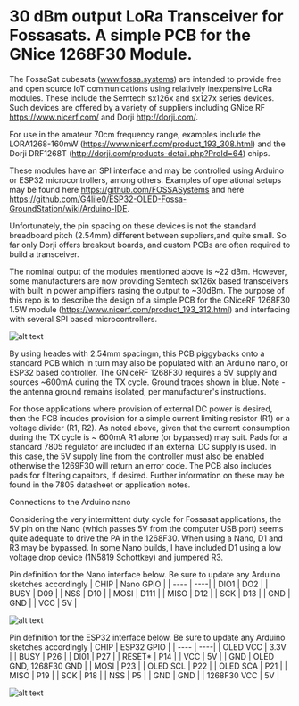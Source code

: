 # 30 dBm output LoRa Transceiver for Fossasats.  A simple PCB for the GNice 1268F30 Module.
The FossaSat cubesats (www.fossa.systems) are intended to provide free and open source IoT communications using relatively inexpensive LoRa modules.  These include the Semtech sx126x and sx127x series devices.  Such devices are offered by a variety of suppliers including GNice RF https://www.nicerf.com/ and Dorji http://dorji.com/.  

For use in the amateur 70cm frequency range, examples include the LORA1268-160mW (https://www.nicerf.com/product_193_308.html) and the Dorji DRF1268T (http://dorji.com/products-detail.php?ProId=64) chips.  

These modules have an SPI interface and may be controlled using Arduino or ESP32 microcontrollers, among others.  Examples of operational setups may be found here https://github.com/FOSSASystems and here https://github.com/G4lile0/ESP32-OLED-Fossa-GroundStation/wiki/Arduino-IDE.

Unfortunately, the pin spacing on these devices is not the standard breadboard pitch (2.54mm)  different between suppliers,and quite small.  So far only Dorji offers breakout boards, and custom PCBs are often required to build a transceiver.

The nominal output of the modules mentioned above is ~22 dBm.  However, some manufacturers are now providing Semtech sx126x based transceivers with built in power amplifiers rasing the output to ~30dBm.  The purpose of this repo is to describe the design of a simple PCB for the GNiceRF 1268F30 1.5W module (https://www.nicerf.com/product_193_312.html) and interfacing with several SPI based microcontrollers.


![alt text](https://github.com/N6RFM/LoRA-PCB/blob/master/pix/PCBv1.2.png)

By using heades with 2.54mm spacingm, this PCB piggybacks onto a standard PCB which in turn may also be populated with an Arduino nano, or ESP32 based controller.
The GNiceRF 1268F30 requires a 5V supply and sources ~600mA during the TX cycle. Ground traces shown in blue.  Note - the antenna ground remains isolated, per manufacturer's instructions. 

For those applications where provision of external DC power is desired, then the PCB incudes provision for a simple current limiting resistor (R1) or a voltage divider (R1, R2).  As noted above, given that the current consumption during the TX cycle is ~ 600mA R1 alone (or bypassed) may suit. Pads for a standard 7805 regulator are included if an external DC supply is used.  In this case, the 5V supply line from the controller must also be enabled otherwise the 1269F30 will return an error code. The PCB also includes pads for filtering capaitors, if desired.  Further information on these may be found in the 7805 datasheet or application notes. 

Connections to the Arduino nano

Considering the very intermittent duty cycle for Fossasat applications, the 5V pin on the Nano (which passes 5V from the computer USB port) seems quite adequate to drive the PA in the 1268F30. When using a Nano, D1 and R3 may be bypassed.  In some Nano builds, I have included D1 using a low voltage drop device (1N5819 Schottkey) and jumpered R3.

Pin definition for the Nano interface below.  Be sure to update any Arduino sketches accordingly
| CHIP | Nano GPIO |
| ---- | ----|
| DIO1 | DO2 |
| BUSY | D09 |
| NSS  | D10 |
| MOSI | D111 |
| MISO | D12 |
| SCK  | D13 |
| GND  | GND |
| VCC  | 5V  |

![alt text](https://github.com/N6RFM/LoRA-PCB/blob/master/pix/IMG_4483.png)

Pin definition for the ESP32 interface below.  Be sure to update any Arduino sketches accordingly
| CHIP | ESP32 GPIO |
| ---- | ----|
| OLED VCC | 3.3V |
| BUSY | P26 |
| DI01  | P27 |
| RESET* | P14 |
| VCC | 5V |
| GND  | OLED GND, 1268F30 GND |
| MOSI | P23 |
| OLED SCL | P22 |
| OLED SCA | P21 |
| MISO | P19 |
| SCK | P18 |
| NSS | P5 |
| GND  | GND |
| 1268F30 VCC  | 5V  |


![alt text](https://github.com/N6RFM/LoRA-PCB/blob/master/pix/IMG_4444.png)
